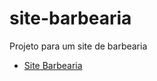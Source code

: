 # site-barbearia
 Projeto para um site de barbearia

<ul>
    <li><a href="https://mmouralmelo.github.io/site-barbearia/">Site Barbearia</a></li>
</ul>